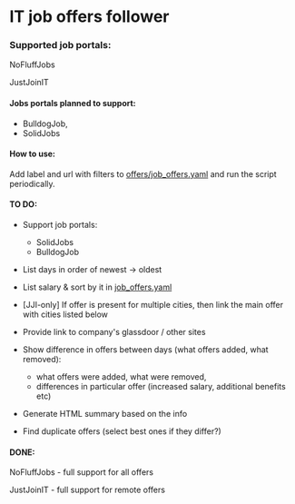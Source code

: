 # IT job offers follower

### Supported job portals:

NoFluffJobs

JustJoinIT

#### Jobs portals planned to support:

- BulldogJob,
- SolidJobs

#### How to use:

Add label and url with filters to [offers/job_offers.yaml](offers/job_offers.yaml) and run the script periodically.

#### TO DO:

- Support job portals:

  - SolidJobs
  - BulldogJob
- List days in order of newest -> oldest
- List salary & sort by it in [job_offers.yaml](offers/job_offers.yaml)
- [JJI-only] If offer is present for multiple cities, then link the main offer with cities listed below
- Provide link to company's glassdoor / other sites
- Show difference in offers between days (what offers added, what removed):

  - what offers were added, what were removed,
  - differences in particular offer (increased salary, additional benefits etc)
- Generate HTML summary based on the info
- Find duplicate offers (select best ones if they differ?)


#### DONE:

NoFluffJobs - full support for all offers

JustJoinIT - full support for remote offers
